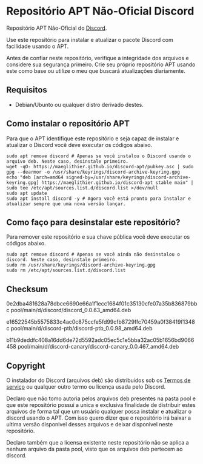 # Repositório APT Não-Oficial Discord

Repositório APT Não-Oficial do [Discord](https://discord.com).

Use este repositório para instalar e atualizar o pacote Discord com facilidade usando o APT.

Antes de confiar neste repositório, verifique a integridade dos arquivos e considere sua segurança primeiro. Crie seu próprio repositório APT usando este como base ou utilize o meu que buscará atualizações diariamente.

## Requisitos

* Debian/Ubunto ou qualquer distro derivado destes.

## Como instalar o repositório APT

Para que o APT identifique este repositório e seja capaz de instalar e atualizar o Discord você deve executar os códigos abaixo.

```shell
sudo apt remove discord # Apenas se você instalou o Discord usando o arquivo deb. Neste caso, desinstale primeiro.
wget -qO- https://maeglithier.github.io/discord-apt/pubkey.asc | sudo gpg --dearmor -o /usr/share/keyrings/discord-archive-keyring.gpg
echo "deb [arch=amd64 signed-by=/usr/share/keyrings/discord-archive-keyring.gpg] https://maeglithier.github.io/discord-apt stable main" | sudo tee /etc/apt/sources.list.d/discord.list >/dev/null
sudo apt update
sudo apt install discord -y # Agora você está pronto para instalar e atualizar sempre que uma nova versão lançar.
```

## Como faço para desinstalar este repositório?

Para remover este repositório e sua chave pública você deve executar os códigos abaixo.

```shell
sudo apt remove discord # Apenas se você ainda não desinstalou o discord. Neste caso, desinstale primeiro.
sudo rm /usr/share/keyrings/discord-archive-keyring.gpg
sudo rm /etc/apt/sources.list.d/discord.list
```

## Checksum

0e2dba481628a78dbce6690e66a1f1ecc1684f01c35130cfe07a35b836879bbc  pool/main/d/discord/discord_0.0.63_amd64.deb

e16522545b5575833c4ac0c875ccfe5fd99cfb8729ffc70459a0f38419f1348c  pool/main/d/discord-ptb/discord-ptb_0.0.98_amd64.deb

b11b9deddfc408a16dd6de72d5592adc05ec5c1e5bba32ac05b1656bd9066458  pool/main/d/discord-canary/discord-canary_0.0.467_amd64.deb

## Copyright

O instalador do Discord (arquivos deb) são distribuidos sob os [Termos de serviço](https://discord.com/terms) ou qualquer outro termo ou licença usada pelo Discord.

Declaro que não tomo autoria pelos arquivos deb presentes na pasta pool e que este repositório possui a unica e exclusiva finalidade de distribuir estes arquivos de forma tal que um usuário qualquer possa instalar e atualizar o discord usando o APT. Com isso quero dizer que o repositório irá baixar a ultima versão disponivel desses arquivos e deixar disponivel neste repositório.

Declaro também que a licensa existente neste repositório não se aplica a nenhum arquivo da pasta pool, visto que os arquivos deb pertecem ao discord.
